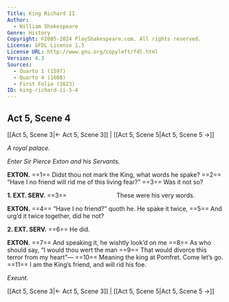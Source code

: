 ```yaml
---
Title: King Richard II
Author: 
  - William Shakespeare
Genre: History
Copyright: ©2005-2024 PlayShakespeare.com. All rights reserved.
License: GFDL License 1.3
License URL: http://www.gnu.org/copyleft/fdl.html
Version: 4.3
Sources:
  - Quarto 1 (1597)
  - Quarto 4 (1608)
  - First Folio (1623)
ID: king-richard-ii-5-4
---
```


## Act 5, Scene 4
[[Act 5, Scene 3|← Act 5, Scene 3]] | [[Act 5, Scene 5|Act 5, Scene 5 →]]

*A royal palace.*

*Enter Sir Pierce Exton and his Servants.*

**EXTON.**
==1== Didst thou not mark the King, what words he spake?
==2== “Have I no friend will rid me of this living fear?”
==3== Was it not so?

**1. EXT. SERV.**
==3==         These were his very words.

**EXTON.**
==4== “Have I no friend?” quoth he. He spake it twice,
==5== And urg’d it twice together, did he not?

**2. EXT. SERV.**
==6== He did.

**EXTON.**
==7== And speaking it, he wishtly look’d on me
==8== As who should say, “I would thou wert the man
==9== That would divorce this terror from my heart”⁠—
==10== Meaning the king at Pomfret. Come let’s go.
==11== I am the King’s friend, and will rid his foe.

*Exeunt.*

[[Act 5, Scene 3|← Act 5, Scene 3]] | [[Act 5, Scene 5|Act 5, Scene 5 →]]